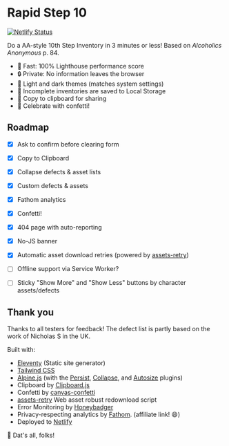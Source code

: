 # Rapid Step 10
[![Netlify Status](https://api.netlify.com/api/v1/badges/1bc9e509-3377-4d86-a20a-1109dac51203/deploy-status)](https://app.netlify.com/sites/rapid-step-10/deploys)

Do a AA-style 10th Step Inventory in 3 minutes or less!
Based on _Alcoholics Anonymous_ p. 84.

* 🚀 Fast: 100% Lighthouse performance score
* 🔒 Private: No information leaves the browser
* 🌙 Light and dark themes (matches system settings)
* 🐘 Incomplete inventories are saved to Local Storage
* 📎 Copy to clipboard for sharing
* 🎉 Celebrate with confetti!


## Roadmap

- [x] Ask to confirm before clearing form
- [x] Copy to Clipboard
- [x] Collapse defects & asset lists
- [x] Custom defects & assets
- [x] Fathom analytics
- [x] Confetti!
- [x] 404 page with auto-reporting
- [x] No-JS banner
- [x] Automatic asset download retries (powered by [assets-retry](https://www.npmjs.com/package/assets-retry))
- [ ] Offline support via Service Worker?
- [ ] Sticky "Show More" and "Show Less" buttons by character assets/defects


## Thank you

Thanks to all testers for feedback!
The defect list is partly based on the work of Nicholas S in the UK.

Built with:
* [Eleventy](http://11ty.dev) (Static site generator)
* [Tailwind CSS](http://tailwindcss.com)
* [Alpine.js](https://alpinejs.dev) (with the [Persist](https://alpinejs.dev/plugins/persist), [Collapse](https://alpinejs.dev/plugins/collapse), and [Autosize](https://github.com/marcreichel/alpine-autosize) plugins)
* Clipboard by [Clipboard.js](http://clipboardjs.com)
* Confetti by [canvas-confetti](https://github.com/catdad/canvas-confetti)
* [assets-retry](https://www.npmjs.com/package/assets-retry) Web asset robust redownload script
* Error Monitoring by [Honeybadger](http://honeybadger.io)
* Privacy-respecting analytics by [Fathom](https://usefathom.com/ref/BDXYGB). (affiliate link! 😄)
* Deployed to [Netlify](https://netlify.com)

🤠 Dat's all, folks!
